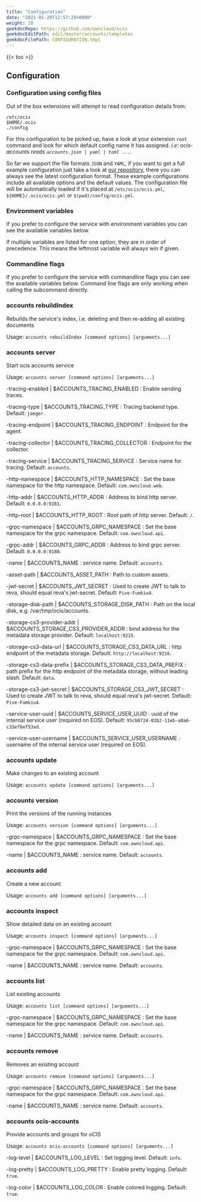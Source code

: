```yaml
---
title: "Configuration"
date: "2021-01-29T12:57:29+0000"
weight: 20
geekdocRepo: https://github.com/owncloud/ocis
geekdocEditPath: edit/master/accounts/templates
geekdocFilePath: CONFIGURATION.tmpl
---
```


{{< toc >}}

## Configuration

### Configuration using config files

Out of the box extensions will attempt to read configuration details from:

```console
/etc/ocis
$HOME/.ocis
./config
```

For this configuration to be picked up, have a look at your extension `root` command and look for which default config name it has assigned. *i.e: ocis-accounts reads `accounts.json | yaml | toml ...`*.

So far we support the file formats `JSON` and `YAML`, if you want to get a full example configuration just take a look at [our repository](https://github.com/owncloud/ocis/tree/master/accounts/config), there you can always see the latest configuration format. These example configurations include all available options and the default values. The configuration file will be automatically loaded if it's placed at `/etc/ocis/ocis.yml`, `${HOME}/.ocis/ocis.yml` or `$(pwd)/config/ocis.yml`.

### Environment variables

If you prefer to configure the service with environment variables you can see the available variables below.

If multiple variables are listed for one option, they are in order of precedence. This means the leftmost variable will always win if given.

### Commandline flags

If you prefer to configure the service with commandline flags you can see the available variables below. Command line flags are only working when calling the subcommand directly.

### accounts rebuildIndex

Rebuilds the service's index, i.e. deleting and then re-adding all existing documents

Usage: `accounts rebuildIndex [command options] [arguments...]`

### accounts server

Start ocis accounts service

Usage: `accounts server [command options] [arguments...]`

-tracing-enabled |  $ACCOUNTS_TRACING_ENABLED
: Enable sending traces.

-tracing-type |  $ACCOUNTS_TRACING_TYPE
: Tracing backend type. Default: `jaeger`.

-tracing-endpoint |  $ACCOUNTS_TRACING_ENDPOINT
: Endpoint for the agent.

-tracing-collector |  $ACCOUNTS_TRACING_COLLECTOR
: Endpoint for the collector.

-tracing-service |  $ACCOUNTS_TRACING_SERVICE
: Service name for tracing. Default: `accounts`.

-http-namespace |  $ACCOUNTS_HTTP_NAMESPACE
: Set the base namespace for the http namespace. Default: `com.owncloud.web`.

-http-addr |  $ACCOUNTS_HTTP_ADDR
: Address to bind http server. Default: `0.0.0.0:9181`.

-http-root |  $ACCOUNTS_HTTP_ROOT
: Root path of http server. Default: `/`.

-grpc-namespace |  $ACCOUNTS_GRPC_NAMESPACE
: Set the base namespace for the grpc namespace. Default: `com.owncloud.api`.

-grpc-addr |  $ACCOUNTS_GRPC_ADDR
: Address to bind grpc server. Default: `0.0.0.0:9180`.

-name |  $ACCOUNTS_NAME
: service name. Default: `accounts`.

-asset-path |  $ACCOUNTS_ASSET_PATH
: Path to custom assets.

-jwt-secret |  $ACCOUNTS_JWT_SECRET
: Used to create JWT to talk to reva, should equal reva's jwt-secret. Default: `Pive-Fumkiu4`.

-storage-disk-path |  $ACCOUNTS_STORAGE_DISK_PATH
: Path on the local disk, e.g. /var/tmp/ocis/accounts.

-storage-cs3-provider-addr |  $ACCOUNTS_STORAGE_CS3_PROVIDER_ADDR
: bind address for the metadata storage provider. Default: `localhost:9215`.

-storage-cs3-data-url |  $ACCOUNTS_STORAGE_CS3_DATA_URL
: http endpoint of the metadata storage. Default: `http://localhost:9216`.

-storage-cs3-data-prefix |  $ACCOUNTS_STORAGE_CS3_DATA_PREFIX
: path prefix for the http endpoint of the metadata storage, without leading slash. Default: `data`.

-storage-cs3-jwt-secret |  $ACCOUNTS_STORAGE_CS3_JWT_SECRET
: Used to create JWT to talk to reva, should equal reva's jwt-secret. Default: `Pive-Fumkiu4`.

-service-user-uuid |  $ACCOUNTS_SERVICE_USER_UUID
: uuid of the internal service user (required on EOS). Default: `95cb8724-03b2-11eb-a0a6-c33ef8ef53ad`.

-service-user-username |  $ACCOUNTS_SERVICE_USER_USERNAME
: username of the internal service user (required on EOS).

### accounts update

Make changes to an existing account

Usage: `accounts update [command options] [arguments...]`

### accounts version

Print the versions of the running instances

Usage: `accounts version [command options] [arguments...]`

-grpc-namespace |  $ACCOUNTS_GRPC_NAMESPACE
: Set the base namespace for the grpc namespace. Default: `com.owncloud.api`.

-name |  $ACCOUNTS_NAME
: service name. Default: `accounts`.

### accounts add

Create a new account

Usage: `accounts add [command options] [arguments...]`

### accounts inspect

Show detailed data on an existing account

Usage: `accounts inspect [command options] [arguments...]`

-grpc-namespace |  $ACCOUNTS_GRPC_NAMESPACE
: Set the base namespace for the grpc namespace. Default: `com.owncloud.api`.

-name |  $ACCOUNTS_NAME
: service name. Default: `accounts`.

### accounts list

List existing accounts

Usage: `accounts list [command options] [arguments...]`

-grpc-namespace |  $ACCOUNTS_GRPC_NAMESPACE
: Set the base namespace for the grpc namespace. Default: `com.owncloud.api`.

-name |  $ACCOUNTS_NAME
: service name. Default: `accounts`.

### accounts remove

Removes an existing account

Usage: `accounts remove [command options] [arguments...]`

-grpc-namespace |  $ACCOUNTS_GRPC_NAMESPACE
: Set the base namespace for the grpc namespace. Default: `com.owncloud.api`.

-name |  $ACCOUNTS_NAME
: service name. Default: `accounts`.

### accounts ocis-accounts

Provide accounts and groups for oCIS

Usage: `accounts ocis-accounts [command options] [arguments...]`

-log-level |  $ACCOUNTS_LOG_LEVEL
: Set logging level. Default: `info`.

-log-pretty |  $ACCOUNTS_LOG_PRETTY
: Enable pretty logging. Default: `true`.

-log-color |  $ACCOUNTS_LOG_COLOR
: Enable colored logging. Default: `true`.

